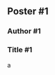 ## Poster #1
### Author #1
### Title #1

<head>
  
<object data="/CSW21/Poster/a0poster.pdf" width="1000" height="1000" type="application/pdf"></object>

<script src="https://utteranc.es/client.js" 
repo="docs-dibris/CSW21" 
issue-term="poster1" 
theme="github-light" 
crossorigin="anonymous" 
async>
</script>

</head>a
